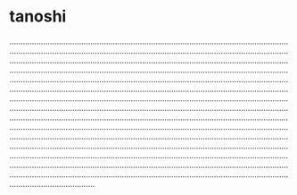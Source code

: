 # tanoshi
..........................................................................................................................................................................................................................................................................................................................................................................................................................................................................................................................................................................................................................................................................................................................................................................................................................................................................................................................................................................................................................................................................................................................................................................................................................................................................................................................................................................................................................................................................................................................................................................................................................................................................................................................................................................................................................................................................................................................................................................
